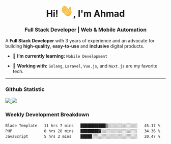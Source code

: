 <h1 align="center">Hi! <img src="https://raw.githubusercontent.com/ABSphreak/ABSphreak/master/gifs/Hi.gif" width="40px" />, I'm Ahmad</h1>


<h3 align="center">Full Stack Developer | Web & Mobile Automation </h3>

A **Full Stack Developer** with 3 years of experience and an advocate for building **high-quality**, **easy-to-use** and **inclusive** digital products.

- 🔭 **I’m currently learning:** `Mobile Development`  

- 🔨 **Working with:** `Golang`, `Laravel`, `Vue.js`, and `Nuxt.js` are my favorite tech.



---
  
### Github Statistic
<p align="left">
<a href="https://github.com/ahmadlaiq97">
  <img height="180em" src="https://github-readme-stats-eight-theta.vercel.app/api?username=ahmadlaiq&show_icons=true&theme=algolia&include_all_commits=true&count_private=true"/>
  <img height="180em" src="https://github-readme-stats-eight-theta.vercel.app/api/top-langs/?username=ahmadlaiq&layout=compact&langs_count=8&theme=algolia"/>
</a>
</p>


### Weekly Development Breakdown
<!--START_SECTION:waka-->

```txt
Blade Template   11 hrs 7 mins   ███████████▒░░░░░░░░░░░░░   45.17 %
PHP              8 hrs 28 mins   ████████▓░░░░░░░░░░░░░░░░   34.36 %
JavaScript       5 hrs 2 mins    █████░░░░░░░░░░░░░░░░░░░░   20.47 %
```

<!--END_SECTION:waka-->
